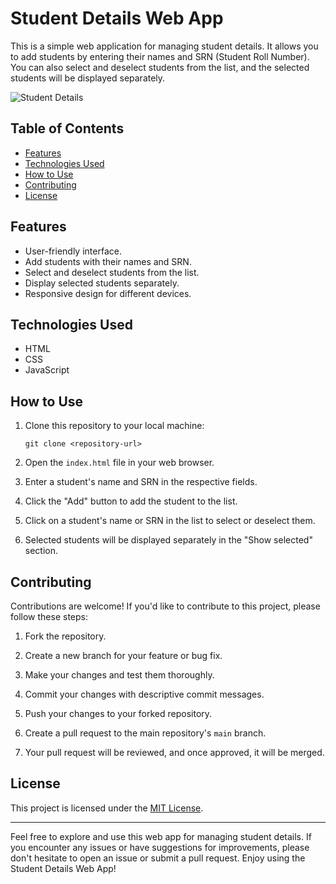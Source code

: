 # Student Details Web App

This is a simple web application for managing student details. It allows you to add students by entering their names and SRN (Student Roll Number). You can also select and deselect students from the list, and the selected students will be displayed separately.

![Student Details](https://placekitten.com/800/600)

## Table of Contents

- [Features](#features)
- [Technologies Used](#technologies-used)
- [How to Use](#how-to-use)
- [Contributing](#contributing)
- [License](#license)

## Features

- User-friendly interface.
- Add students with their names and SRN.
- Select and deselect students from the list.
- Display selected students separately.
- Responsive design for different devices.

## Technologies Used

- HTML
- CSS
- JavaScript

## How to Use

1. Clone this repository to your local machine:

   ```
   git clone <repository-url>
   ```

2. Open the `index.html` file in your web browser.

3. Enter a student's name and SRN in the respective fields.

4. Click the "Add" button to add the student to the list.

5. Click on a student's name or SRN in the list to select or deselect them.

6. Selected students will be displayed separately in the "Show selected" section.

## Contributing

Contributions are welcome! If you'd like to contribute to this project, please follow these steps:

1. Fork the repository.

2. Create a new branch for your feature or bug fix.

3. Make your changes and test them thoroughly.

4. Commit your changes with descriptive commit messages.

5. Push your changes to your forked repository.

6. Create a pull request to the main repository's `main` branch.

7. Your pull request will be reviewed, and once approved, it will be merged.

## License

This project is licensed under the [MIT License](LICENSE).

---

Feel free to explore and use this web app for managing student details. If you encounter any issues or have suggestions for improvements, please don't hesitate to open an issue or submit a pull request. Enjoy using the Student Details Web App!